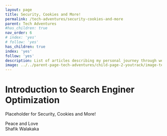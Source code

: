 ```yaml
---
layout: page
title: Security, Cookies and More!
permalink: /tech-adventures/security-cookies-and-more
parent: Tech Adventures
#has_children: true 
nav_order: 6
# index: 'yes'
# follow: 'yes'
has_children: true 
index: 'yes'
follow: 'yes'
description: List of articles describing my personal journey through web security
image: ../../parent-page-tech-adventures/child-page-2-youtrack/image-tech-adventure-youtrack.png
---
```


# Introduction to Search Enginer Optimization

Placeholder for Security, Cookies and More!

Peace and Love <br>
Shafik Walakaka